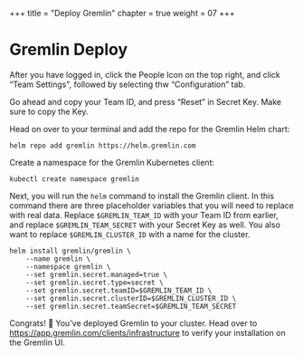 +++
title = "Deploy Gremlin"
chapter = true
weight = 07
+++

# Gremlin Deploy

After you have logged in, click the People Icon on the top right, and click “Team Settings", followed by selecting thw “Configuration” tab. 

Go ahead and copy your Team ID, and press “Reset” in Secret Key. Make sure to copy the Key. 

Head on over to your terminal and add the repo for the Gremlin Helm chart:
```
helm repo add gremlin https://helm.gremlin.com

```
Create a namespace for the Gremlin Kubernetes client:
```
kubectl create namespace gremlin
```

Next, you will run the `helm` command to install the Gremlin client. In this command there are three placeholder variables that you will need to replace with real data. Replace `$GREMLIN_TEAM_ID` with your Team ID from earlier, and replace `$GREMLIN_TEAM_SECRET` with your Secret Key as well. You also want to replace `$GREMLIN_CLUSTER_ID` with a name for the cluster.
```
helm install gremlin/gremlin \
    --name gremlin \
    --namespace gremlin \
    --set gremlin.secret.managed=true \
    --set gremlin.secret.type=secret \
    --set gremlin.secret.teamID=$GREMLIN_TEAM_ID \
    --set gremlin.secret.clusterID=$GREMLIN_CLUSTER_ID \
    --set gremlin.secret.teamSecret=$GREMLIN_TEAM_SECRET
```

Congrats! 🎉 You've deployed Gremlin to your cluster. Head over to https://app.gremlin.com/clients/infrastructure to verify your installation on the Gremlin UI. 
